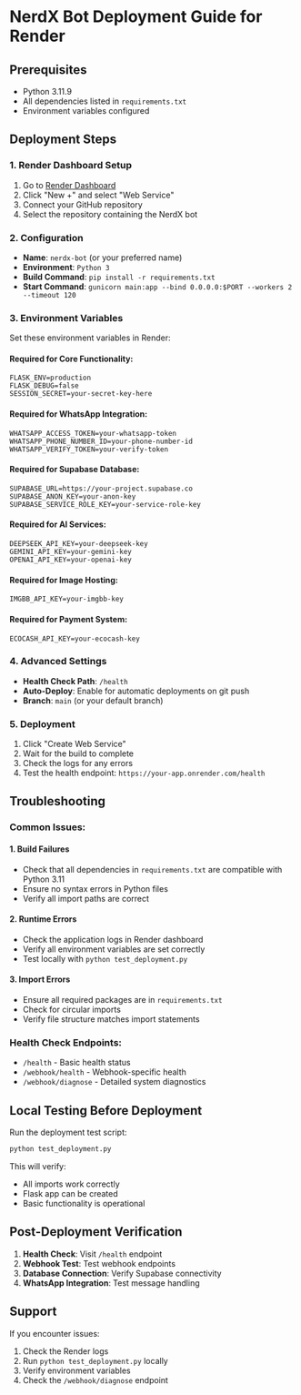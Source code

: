 # NerdX Bot Deployment Guide for Render

## Prerequisites
- Python 3.11.9
- All dependencies listed in `requirements.txt`
- Environment variables configured

## Deployment Steps

### 1. Render Dashboard Setup
1. Go to [Render Dashboard](https://dashboard.render.com/)
2. Click "New +" and select "Web Service"
3. Connect your GitHub repository
4. Select the repository containing the NerdX bot

### 2. Configuration
- **Name**: `nerdx-bot` (or your preferred name)
- **Environment**: `Python 3`
- **Build Command**: `pip install -r requirements.txt`
- **Start Command**: `gunicorn main:app --bind 0.0.0.0:$PORT --workers 2 --timeout 120`

### 3. Environment Variables
Set these environment variables in Render:

#### Required for Core Functionality:
```
FLASK_ENV=production
FLASK_DEBUG=false
SESSION_SECRET=your-secret-key-here
```

#### Required for WhatsApp Integration:
```
WHATSAPP_ACCESS_TOKEN=your-whatsapp-token
WHATSAPP_PHONE_NUMBER_ID=your-phone-number-id
WHATSAPP_VERIFY_TOKEN=your-verify-token
```

#### Required for Supabase Database:
```
SUPABASE_URL=https://your-project.supabase.co
SUPABASE_ANON_KEY=your-anon-key
SUPABASE_SERVICE_ROLE_KEY=your-service-role-key
```

#### Required for AI Services:
```
DEEPSEEK_API_KEY=your-deepseek-key
GEMINI_API_KEY=your-gemini-key
OPENAI_API_KEY=your-openai-key
```

#### Required for Image Hosting:
```
IMGBB_API_KEY=your-imgbb-key
```

#### Required for Payment System:
```
ECOCASH_API_KEY=your-ecocash-key
```

### 4. Advanced Settings
- **Health Check Path**: `/health`
- **Auto-Deploy**: Enable for automatic deployments on git push
- **Branch**: `main` (or your default branch)

### 5. Deployment
1. Click "Create Web Service"
2. Wait for the build to complete
3. Check the logs for any errors
4. Test the health endpoint: `https://your-app.onrender.com/health`

## Troubleshooting

### Common Issues:

#### 1. Build Failures
- Check that all dependencies in `requirements.txt` are compatible with Python 3.11
- Ensure no syntax errors in Python files
- Verify all import paths are correct

#### 2. Runtime Errors
- Check the application logs in Render dashboard
- Verify all environment variables are set correctly
- Test locally with `python test_deployment.py`

#### 3. Import Errors
- Ensure all required packages are in `requirements.txt`
- Check for circular imports
- Verify file structure matches import statements

### Health Check Endpoints:
- `/health` - Basic health status
- `/webhook/health` - Webhook-specific health
- `/webhook/diagnose` - Detailed system diagnostics

## Local Testing Before Deployment

Run the deployment test script:
```bash
python test_deployment.py
```

This will verify:
- All imports work correctly
- Flask app can be created
- Basic functionality is operational

## Post-Deployment Verification

1. **Health Check**: Visit `/health` endpoint
2. **Webhook Test**: Test webhook endpoints
3. **Database Connection**: Verify Supabase connectivity
4. **WhatsApp Integration**: Test message handling

## Support

If you encounter issues:
1. Check the Render logs
2. Run `python test_deployment.py` locally
3. Verify environment variables
4. Check the `/webhook/diagnose` endpoint
